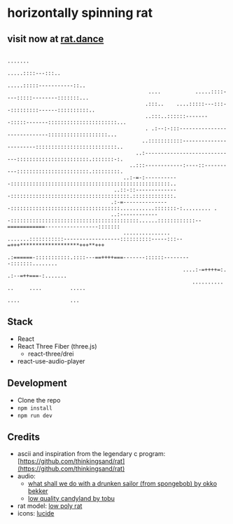 # horizontally spinning rat

## visit now at [rat.dance](https://rat.dance)

```
                                                                              .......
                                                                         .....::::---:::..
                                                                   .....:::::-----------::..
                                             ....           .....::::----:::::--------:::::::...
                                            .:::..    ....:::::---:::--:::::::::------::::::::::..
                                            ..:::..::::::--------:::::-------::::::::::::::::::::::...
                                            . .:--:-:::----------------------------:::::::::::::::::::...
                                           ..:::::::::::-----------------------::::::::::::::::::::::::::..
                                         ..:-----------------------------:::::::::::::::::::::::.:::::::-:.
                                       ..:::------------:----::----------:::::::::::::::::::::::.:::::::::.
                                     ..:-=-:-----------:::::::::::::::::::::::::::::::::::::::::::::::::::..
                                  ..::-::--------------::::::::::::::::::::::::::::::::::::::.:::::::::::::.
                                 .:-=---------------:::::::::::::::::::::::::::::::::::...........:::::::-:......... .
                                 ..:-------------:::::::::::::::::::::::::::::::::::::::::......::::::::::::--============-----------------:::::::
                                     ............... .......:::::::::::------------------::::::::::-----:::--=+++*******************+++**+++
                                                           .:======-:::::::::::.::::---==++++===-------::::::---------:::::::........
                                                        ....:-=++++=:.               .:--=++===-:.......
                                                           ..........       ..     ....         .....
                                                                          ....                ...
```

## Stack
- React
- React Three Fiber (three.js)
  - react-three/drei
- react-use-audio-player


## Development

- Clone the repo
- `npm install`
- `npm run dev`

## Credits
- ascii and inspiration from the legendary c program: [https://github.com/thinkingsand/rat](https://github.com/thinkingsand/rat)
- audio:
  - [what shall we do with a drunken sailor (from spongebob) by okko bekker](https://youtu.be/FOwXlANwerI)
  - [low quality candyland by tobu](https://youtu.be/2kp8B3x28pM)
- rat model: [low poly rat](https://free3d.com/3d-model/low-poly-rat-3205.html)
- icons: [lucide](https://lucide.dev)
